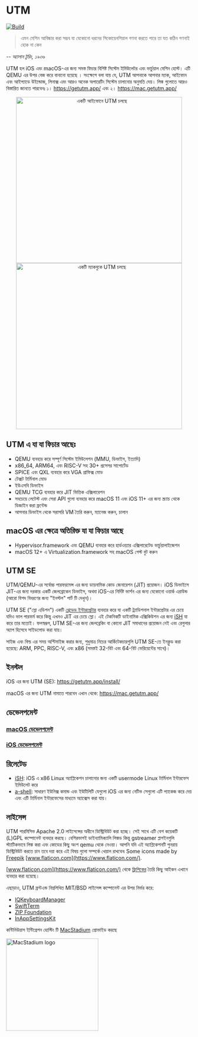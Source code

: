 #  UTM
[![Build](https://github.com/utmapp/UTM/workflows/Build/badge.svg?branch=master&event=push)][1]

> এমন মেশিন আবিষ্কার করা সম্ভব যা যেকোনো ধরনের সিকোয়েনশিয়াল গণনা করতে পারে তা যত কঠিন গণনাই হোক না কেন 

-- <cite>অ্যালান টুরিং, ১৯৩৬</cite>

UTM হল iOS এবং macOS-এর জন্য সমস্ত ফিচার বিশিষ্ট সিস্টেম ইমিউলেটর এবং  ভার্চুয়াল মেশিন হোস্ট। এটি QEMU এর উপর বেজ করে বানানো হয়েছে । সংক্ষেপে বলা যায় যে, UTM আপনাকে আপনার ম্যাক, আইফোন এবং আইপ্যাডে উইন্ডোজ, লিনাক্স এবং আরও অনেক অপারেটিং সিস্টেম চালানোর অনুমতি দেয়। লিঙ্ক গুলোতে আরও বিস্তারিত জানতে পারবেনঃ 
১। https://getutm.app/ এবং 
২। https://mac.getutm.app/ 

<p align="center">
  <img width="450px" alt="একটি আইফোনে UTM চলছে" src="screen.png">
  <br>
  <img width="450px" alt="একটি ম্যাকবুকে UTM চলছে" src="screenmac.png">
</p>

## UTM এ যা যা ফিচার আছেঃ

* QEMU ব্যবহার করে সম্পূর্ণ সিস্টেম ইমিউলেশন (MMU, ডিভাইস, ইত্যাদি)
* x86_64, ARM64, এবং RISC-V সহ 30+ প্রসেসর সাপোর্টেড
* SPICE এবং QXL ব্যবহার করে VGA গ্রাফিক্স মোড
* টেক্সট টার্মিনাল মোড
* ইউএসবি ডিভাইস
* QEMU TCG ব্যবহার করে JIT ভিত্তিক এক্সিলারেশন 
* সবচেয়ে লেটেস্ট এবং সেরা API গুলো ব্যবহার করে macOS 11 এবং iOS 11+ এর জন্য স্ক্র্যাচ থেকে ডিজাইন করা ফ্রন্টেন্ড
* আপনার ডিভাইস থেকে সরাসরি VM তৈরি করুন, ম্যানেজ করুন, চালান

## macOS এর ক্ষেত্রে অতিরিক্ত যা যা ফিচার আছে

* Hypervisor.framework এবং QEMU ব্যবহার করে হার্ডওয়্যার এক্সিলারেটেড ভার্চুয়ালাইজেশন
* macOS 12+ এ Virtualization.framework সহ macOS গেস্ট বুট করুন

## UTM SE

UTM/QEMU-এর সর্বোচ্চ পারফরমেন্স এর জন্য ডায়নামিক কোড জেনারেশন (JIT) প্রয়োজন। iOS ডিভাইসে JIT-এর জন্য দরকার একটি জেলব্রোকেন ডিভাইস, অথবা iOS-এর নির্দিষ্ট ভার্শন এর জন্য যেকোনো ওয়ার্ক এরাউন্ড (আরো বিশদ বিবরণের জন্য "ইনস্টল" পার্ট টি দেখুন)।

UTM SE ("স্লো এডিশন") একটি [থ্রেডেড ইন্টারপ্রেটার][3] ব্যবহার করে যা একটি ট্র্যাডিশনাল ইন্টারপ্রেটার এর চেয়ে যদিও ভাল পারফর্ম করে কিন্তু এখনও JIT এর চেয়ে স্লো। এই টেকনিকটি ডাইনামিক এক্সিকিউশন এর জন্য [iSH][4] যা করে তার মতোই। ফলস্বরূপ, UTM SE-এর জন্য জেলব্রেকিং বা কোনো JIT সমাধানের প্রয়োজন নেই এবং রেগুলার অ্যাপ হিসেবে সাইডলোড করা যায়।

সাইজ  এবং বিল্ড এর সময় অপ্টিমাইজ করার জন্য, শুধুমাত্র নিচের আর্কিটেকচারগুলি UTM SE-তে ইনক্লুড করা হয়েছে: ARM, PPC, RISC-V, এবং x86 (সমস্তই 32-বিট এবং 64-বিট ভেরিয়েন্টের সাথে)।

## ইনস্টল

iOS এর জন্য UTM (SE): https://getutm.app/install/

 macOS এর জন্য UTM নামাতে পারবেন এখান থেকে: https://mac.getutm.app/

## ডেভেলপমেন্ট

### [macOS ডেভেলপমেন্ট](Documentation/MacDevelopment.md)

### [iOS ডেভেলপমেন্ট](Documentation/iOSDevelopment.md)

## রিলেটেড

* [iSH][4]: iOS এ x86 Linux অ্যাপ্লিকেশন চালানোর জন্য একটি usermode Linux টার্মিনাল ইন্টারফেস ইমিউলেট করে
* [a-shell][5]: সাধারণ ইউনিক্স কমান্ড এবং ইউটিলিটি যেগুলো iOS এর জন্য নেটিভ সেগুলো এটি প্যাকেজ করে দেয় এবং এটি টার্মিনাল ইন্টারফেসের মাধ্যমে অ্যাক্সেস করা যায়। 

## লাইসেন্স

UTM পারমিসিভ Apache 2.0 লাইসেন্সের অধীনে ডিস্ট্রিবিউট করা হচ্ছে। সেই সাথে এটি বেশ কয়েকটি (L)GPL কম্পোনেন্ট ব্যবহার করছে। বেশিরভাগই ডাইন্যামিক্যালি লিঙ্কড  কিন্তু gstreamer প্লাগইনগুলি স্ট্যাটিকভাবে লিঙ্ক করা এবং কোডের কিছু অংশ qemu থেকে নেওয়া। আপনি যদি এই অ্যাপ্লিকেশনটি পুনরায় ডিস্ট্রিবিউট করতে চান তবে দয়া করে এই বিষয় গুলো সম্পর্কে খেয়াল রাখবেন৷
Some icons made by [Freepik](https://www.freepik.com)  [www.flaticon.com](https://www.flaticon.com/).

[www.flaticon.com](https://www.flaticon.com/) থেকে [ফ্রিপিকের](https://www.freepik.com) তৈরি কিছু আইকন এখানে ব্যবহার করা হয়েছে।


এছাড়াও, UTM ফ্রন্টএন্ড নিম্নলিখিত MIT/BSD লাইসেন্স কম্পোনেন্ট এর উপর নির্ভর করে:

* [IQKeyboardManager](https://github.com/hackiftekhar/IQKeyboardManager)
* [SwiftTerm](https://github.com/migueldeicaza/SwiftTerm)
* [ZIP Foundation](https://github.com/weichsel/ZIPFoundation)
* [InAppSettingsKit](https://github.com/futuretap/InAppSettingsKit)

কন্টিনিউয়াস ইন্টিগ্রেশন হোস্টিং টি [MacStadium](https://www.macstadium.com/opensource) প্রোভাইড করছে 


[<img src="https://uploads-ssl.webflow.com/5ac3c046c82724970fc60918/5c019d917bba312af7553b49_MacStadium-developerlogo.png" alt="MacStadium logo" width="250">](https://www.macstadium.com)

  [1]: https://github.com/utmapp/UTM/actions?query=event%3Arelease+workflow%3ABuild
  [2]: screen.png
  [3]: https://github.com/ktemkin/qemu/blob/with_tcti/tcg/aarch64-tcti/README.md
  [4]: https://github.com/ish-app/ish
  [5]: https://github.com/holzschu/a-shell
